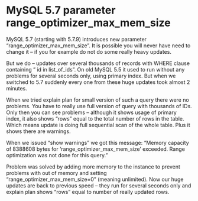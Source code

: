 # MySQL 5.7 parameter range_optimizer_max_mem_size


MySQL 5.7 (starting with 5.7.9) introduces new parameter “range_optimizer_max_mem_size”. It is possible you will never have need to change it – if you for example do not do some really heavy updates.

But we do – updates over several thousands of records with WHERE clause containing ” id in list_of_ids”. On old MySQL 5.5 it used to run without any problems for several seconds only, using primary index. But when we switched to 5.7 suddenly every one from these huge updates took almost 2 minutes.

When we tried explain plan for small version of such a query there were no problems. You have to really use full version of query with thousands of IDs. Only then you can see problems – although it shows usage of primary index, it also shows “rows” equal to the total number of rows in the table. Which means update is doing full sequential scan of the whole table. Plus it shows there are warnings.

When we issued “show warnings” we got this message:
“Memory capacity of 8388608 bytes for ‘range_optimizer_max_mem_size’ exceeded. Range optimization was not done for this query.”

Problem was solved by adding more memory to the instance to prevent problems with out of memory and setting “range_optimizer_max_mem_size=0” (meaning unlimited). Now our huge updates are back to previous speed – they run for several seconds only and explain plan shows “rows” equal to number of really updated rows.
